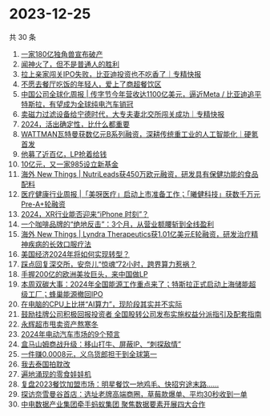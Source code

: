 # 2023-12-25

共 30 条

<!-- BEGIN 36KR -->
<!-- 最后更新时间 2023-12-25 00:07:19 +0800 -->
1. [一家180亿独角兽宣布破产](https://36kr.com/p/2573090979194498)
1. [闻神火了，但不是普通人的胜利](https://36kr.com/p/2573968321701512)
1. [拉上亲家闯关IPO失败，比亚迪投资也不吃香了｜专精快报](https://36kr.com/p/2574092620490115)
1. [不愿去餐厅吃饭的年轻人，爱上了商超餐饮区](https://36kr.com/p/2573305522234752)
1. [中国公司全球化周报 | 传字节今年营收达1100亿美元，逼近Meta / 比亚迪追平特斯拉，有望成为全球纯电汽车销冠](https://36kr.com/p/2573183146321288)
1. [卖磁力过滤设备给宁德时代，大专夫妻北交所闯关成功｜专精快报](https://36kr.com/p/2574090521962120)
1. [2024，活出确定性，比什么都重要](https://36kr.com/p/2573378223089288)
1. [WATTMAN瓦特曼获数亿元B系列融资，深耕传统重工业的人工智能化｜硬氪首发](https://36kr.com/p/2574085077280133)
1. [他募了近百亿，LP抢着给钱](https://36kr.com/p/2572831914730882)
1. [10亿元，又一家985设立新基金](https://36kr.com/p/2574382712186500)
1. [海外 New Things | NutriLeads获450万欧元融资，研发具有保健功能的食品配料](https://36kr.com/p/2573027005425027)
1. [医疗健康行业周报 |「美呀医疗」启动上市准备工作；「曦健科技」获数千万元Pre-A+轮融资](https://36kr.com/p/2572009871189641)
1. [2024，XR行业能否迎来“iPhone 时刻”？](https://36kr.com/p/2573315170312322)
1. [一个咖啡品牌的“绝地反击”：3个月，从营业额腰斩到全线盈利](https://36kr.com/p/2545780088399368)
1. [海外 New Things | Lyndra Therapeutics获1.01亿美元E轮融资，研发治疗精神疾病的长效口服疗法](https://36kr.com/p/2573031235298944)
1. [美国经济2024年将如何实现转型？](https://36kr.com/p/2572824308442761)
1. [踩点回复深交所，安奈儿“惊魂”72小时，跨界算力惹祸？](https://36kr.com/p/2572684541206406)
1. [手握200亿的欧洲美妆巨头，来中国做LP](https://36kr.com/p/2574244396574338)
1. [本周双碳大事：2024年全国能源工作重点来了；特斯拉正式启动上海储能超级工厂；蜂巢能源撤回IPO](https://36kr.com/p/2574301377848962)
1. [在电脑的CPU上比拼“AI算力”，现阶段其实并不实际](https://36kr.com/p/2573442207556992)
1. [鼓励挂牌公司积极回报投资者 全国股转公司发布实施权益分派指引及配套指南](https://36kr.com/p/2572625052558979)
1. [永辉超市甩卖资产熬寒冬](https://36kr.com/p/2572017376976770)
1. [2024年电动汽车市场的9个预言](https://36kr.com/p/2571941295171204)
1. [盒马山姆商战升级：移山打牛、屏蔽IP、“刺探敌情”](https://36kr.com/p/2572014922883206)
1. [一件赚0.0008元，义乌货郎担干到全球第一](https://36kr.com/p/2547873654708608)
1. [我去泰国拍耽改](https://36kr.com/p/2550699471935618)
1. [遍地涌现的零食娃娃机](https://36kr.com/p/2571914739918211)
1. [复盘2023餐饮加盟市场：明星餐饮一地鸡毛、快招穷途末路……](https://36kr.com/p/2572994254331783)
1. [探访奈雪曼谷首店：选址老牌高端商圈，草莓款爆单、平均30秒收到一单](https://36kr.com/p/2550425847126407)
1. [中电数据产业集团牵手蚂蚁集团 聚焦数据要素开展四大合作](https://36kr.com/p/2574484863821448)
<!-- END 36KR -->